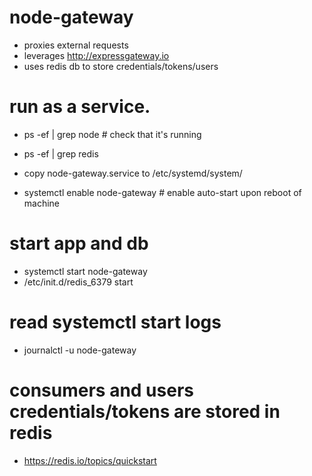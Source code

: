 # node-gateway 

- proxies external requests
- leverages http://expressgateway.io
- uses redis db to store credentials/tokens/users

# run as a service.
- ps -ef | grep node                    # check that it's running
- ps -ef | grep redis

- copy node-gateway.service to /etc/systemd/system/
- systemctl enable node-gateway         # enable auto-start upon reboot of machine

# start app and db
- systemctl start node-gateway
- /etc/init.d/redis_6379 start

# read systemctl start logs
- journalctl -u node-gateway 

# consumers and users credentials/tokens are stored in redis
- https://redis.io/topics/quickstart 
